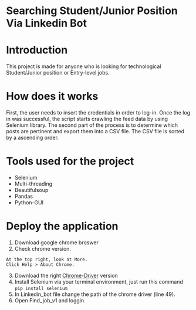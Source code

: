 # Searching Student/Junior Position Via Linkedin Bot

# Introduction
This project is made for anyone who is looking for technological Student/Junior position or Entry-level jobs.

# How does it works
First, the user needs to insert the credentials in order to log-in. Once the log in was successful, the script starts crawling the feed data by using Selenium library. The second part of the process is to determine which posts are pertinent and export them into a CSV file. The CSV file is sorted by a ascending order.

# Tools used for the project
* Selenium
* Multi-threading
* Beautifulsoup
* Pandas
* Python-GUI

# Deploy the application

  1. Download google chrome broswer
  2. Check chrome version.
  
    At the top right, look at More.
    Click Help > About Chrome.
  3. Download the right <a href="https://chromedriver.chromium.org/">Chrome-Driver<a> version  
  4. Install Selenium via your terminal environment, just run this command ```` pip install selenium ````
  5. In Linkedin_bot file change the path of the chrome driver (line 49).
  6. Open Find_job_v1 and loggin.
  
  



  
  
